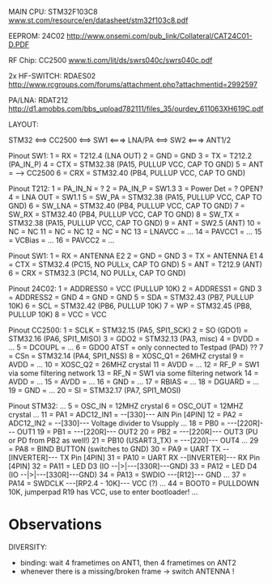 
MAIN CPU: STM32F103C8
www.st.com/resource/en/datasheet/stm32f103c8.pdf

EEPROM: 24C02
http://www.onsemi.com/pub_link/Collateral/CAT24C01-D.PDF

RF Chip: CC2500
www.ti.com/lit/ds/swrs040c/swrs040c.pdf

2x HF-SWITCH: RDAES02
http://www.rcgroups.com/forums/attachment.php?attachmentid=2992597

PA/LNA: RDAT212
http://d1.amobbs.com/bbs_upload782111/files_35/ourdev_611063XH619C.pdf


LAYOUT:

STM32 <==> CC2500 <==> SW1 <===> LNA/PA <==> SW2 <===> ANT1/2

Pinout SW1:
1 = RX  = T212.4 (LNA OUT)
2 = GND = GND
3 = TX  = T212.2 (PA_IN_P)
4 = CTX = STM32.38 (PA15, PULLUP VCC, CAP TO GND)
5 = ANT = --> CC2500
6 = CRX = STM32.40 (PB4, PULLUP VCC, CAP TO GND)

Pinout T212:
 1 = PA_IN_N   = ?
 2 = PA_IN_P   = SW1.3
 3 = Power Det = ? OPEN?
 4 = LNA OUT   = SW1.1
 5 = SW_PA     = STM32.38 (PA15, PULLUP VCC, CAP TO GND)
 6 = SW_LNA    = STM32.40 (PB4, PULLUP VCC, CAP TO GND)
 7 = SW_RX     = STM32.40 (PB4, PULLUP VCC, CAP TO GND)
 8 = SW_TX     = STM32.38 (PA15, PULLUP VCC, CAP TO GND)
 9 = ANT       = SW2.5 (ANT)
10 = NC        = NC
11 = NC        = NC
12 = NC        = NC
13 = LNAVCC    = ...
14 = PAVCC1    = ...
15 = VCBias    = ...
16 = PAVCC2    = ...

Pinout SW1:
1 = RX  = ANTENNA E2
2 = GND = GND
3 = TX  = ANTENNA E1
4 = CTX = STM32.4 (PC15, NO PULLx, CAP TO GND)
5 = ANT = T212.9 (ANT)
6 = CRX = STM32.3 (PC14, NO PULLx, CAP TO GND)

Pinout 24C02:
1 = ADDRESS0 = VCC (PULLUP 10K)
2 = ADDRESS1 = GND
3 = ADDRESS2 = GND
4 = GND      = GND
5 = SDA      = STM32.43 (PB7, PULLUP 10K)
6 = SCL      = STM32.42 (PB6, PULLUP 10K)
7 = WP       = STM32.45 (PB8, PULLUP 10K)
8 = VCC      = VCC

Pinout CC2500:
 1 = SCLK      = STM32.15 (PA5, SPI1_SCK)
 2 = SO (GDO1) = STM32.16 (PA6, SPI1_MISO)
 3 = GDO2      = STM32.13 (PA3, misc)
 4 = DVDD      = ...
 5 = DCOUPL    = ...
 6 = GDO0 ATST = only connected to Testpad (PAD) ??
 7 = CSn       = STM32.14 (PA4, SPI1_NSS)
 8 = XOSC_Q1   = 26MHZ crystal
 9 = AVDD      = ...
10 = XOSC_Q2   = 26MHZ crystal
11 = AVDD      = ...
12 = RF_P      = SW1 via some filtering network
13 = RF_N      = SW1 via some filtering network
14 = AVDD      = ...
15 = AVDD      = ...
16 = GND       = ...
17 = RBIAS     = ...
18 = DGUARD    = ...
19 = GND       = ...
20 = SI        = STM32.17 (PA7, SPI1_MOSI)



Pinout STM32:
...
5 = OSC_IN  = 12MHZ crystal
6 = OSC_OUT = 12MHZ crystal
...
11 = PA1 = ADC12_IN1 = --[330]--- AIN Pin [4PIN]
12 = PA2 = ADC12_IN2 = --[330]--- Voltage divider to Vsupply
...
18 = PB0  = ---[220R]--- OUT1
19 = PB1  = ---[220R]--- OUT2
20 = PB2  = ---[220R]--- OUT3 (PU or PD from PB2 as well!)
21 = PB10 (USART3_TX) = ---[220]--- OUT4
...
29 = PA8  = BIND BUTTON (switches to GND)
30 = PA9  = UART TX --[INVERTER]--- TX Pin [4PIN]
31 = PA10 = UART RX --[INVERTER]--- RX Pin [4PIN]
32 = PA11 = LED D3 (IO --|>|---[330R]---GND)
33 = PA12 = LED D4 (IO --|>|---[330R]---GND)
34 = PA13 = SWDIO ---[R12]--- GND
...
37 = PA14 = SWDCLK ---[RP2.4 - 10K]--- VCC (?)
...
44 = BOOT0 = PULLDOWN 10K, jumperpad R19 has VCC, use to enter bootloader!
...


Observations
============
DIVERSITY:
- binding: wait 4 frametimes on ANT1, then 4 frametimes on ANT2
- whenever there is a missing/broken frame -> switch ANTENNA !



